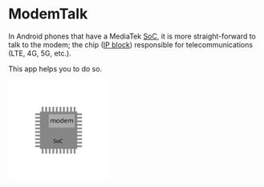 # ModemTalk
In Android phones that have a MediaTek [SoC](https://en.wikipedia.org/wiki/System_on_a_chip), it is more straight-forward to talk to the modem; the chip ([IP block](https://en.wikipedia.org/wiki/Semiconductor_intellectual_property_core)) responsible for telecommunications (LTE, 4G, 5G, etc.).

This app helps you to do so.

<img src="images/ic_modemtalk.svg" alt="app icon" width="200px" />

<!-- ![app icon](images/ic_modemtalk.svg) -->


